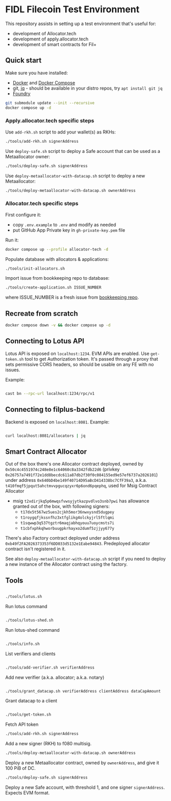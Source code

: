 # FIDL Filecoin Test Environment

This repository assists in setting up a test environment that's useful for:

* development of Allocator.tech
* development of apply.allocator.tech
* development of smart contracts for Fil+

## Quick start

Make sure you have installed:

* [Docker](https://docs.docker.com/engine/install/) and [Docker Compose](https://docs.docker.com/compose/install/)
* git, [jq](https://jqlang.org/) - should be available in your distro repos, try `apt install git jq`
* [Foundry](https://getfoundry.sh/)

```bash
git submodule update --init --recursive
docker compose up -d
```

### Apply.allocator.tech specific steps

Use `add-rkh.sh` script to add your wallet(s) as RKHs:

```bash
./tools/add-rkh.sh signerAddress
```

Use `deploy-safe.sh` script to deploy a Safe account that can be used as a Metaallocator owner:

```bash
./tools/deploy-safe.sh signerAddress
```

Use `deploy-metaallocator-with-datacap.sh` script to deploy a new Metaallocator:

```bash
./tools/deploy-metaallocator-with-datacap.sh ownerAddress
```

### Allocator.tech specific steps

First configure it:

* copy `.env.example` to `.env` and modify as needed
* put GitHub App Private key in `gh-private-key.pem` file

Run it:

```bash
docker compose up --profile allocator-tech -d

```

Populate database with allocators & applications:

```bash
./tools/init-allocators.sh
```

Import issue from bookkeeping repo to database:

```bash
./tools/create-application.sh ISSUE_NUMBER
```

where ISSUE_NUMBER is a fresh issue from [bookkeeping repo](https://github.com/Neti-Test/filplus-bookkeeping-msig-contract/issues).

## Recreate from scratch

```bash
docker compose down -v && docker compose up -d
```

## Connecting to Lotus API

Lotus API is exposed on `localhost:1234`. EVM APIs are enabled. Use `get-token.sh` tool to get Authorization token. It's passed through a proxy that sets permissive CORS headers, so should be usable on any FE with no issues.

Example:

```bash

cast bn --rpc-url localhost:1234/rpc/v1

```

## Connecting to filplus-backend

Backend is exposed on `localhost:8081`. Example:

```bash

curl localhost:8081/allocators | jq

```

## Smart Contract Allocator

Out of the box there's one Allocator contract deployed, owned by `0x50c4c4551974c248e8e1c64060c8a3342fdb22d6` (privkey `0x26757a7491f72e1dd8becdc611a87db2f30f0c084155ed9e57ef6737a2026101`) under address `0x640bD4be149f40714D95aBcD414338bc7CfF39a3`, a.k.a. `t410fmqf5jpqut5ahctmvvpgucqzyxr6p6ond6pqephq`, used for Msig Contract Allocator

* msig `t2xdirjkq5p6mwqsfvwsyjytkazpvdlvo3snb7pwi` has allowance granted out of the box, with following signers:
  * `t17dx5t567wz5ues2cjkh5mor36nwxysnd5dugpey`
  * `t1roygqfjkssnfhz3xtfglikg4olckyjrl5ftlqmi`
  * `t1sqwwp3q537tgztr6maqjabhqyouu7uoycmsts7i`
  * `t1cbfxphkqhworbuugpkrhayxo2dumf5zjjyy677y`

There's also Factory contract deployed under address `0xb49f2FA2026373353f6DD033d5132e1Eabe94843`. Predeployed allocator contract isn't registered in it.

See also `deploy-metaallocator-with-datacap.sh` script if you need to deploy a new instance of the Allocator contract using the factory.

## Tools

```bash

./tools/lotus.sh

```

Run lotus command

```bash

./tools/lotus-shed.sh

```

Run lotus-shed command

```bash

./tools/info.sh

```

List verifiers and clients

```bash

./tools/add-verifier.sh verifierAddress

```

Add new verifier (a.k.a. allocator; a.k.a. notary)

```bash

./tools/grant_datacap.sh verifierAddress clientAddress dataCapAmount

```

Grant datacap to a client

```bash

./tools/get-token.sh

```

Fetch API token

```bash
./tools/add-rkh.sh signerAddress
```

Add a new signer (RKH) to f080 multisig.

```bash
./tools/deploy-metaallocator-with-datacap.sh ownerAddress
```

Deploy a new Metaallocator contract, owned by `ownerAddress`, and give it 100 PiB of DC.

```bash
./tools/deploy-safe.sh signerAddress
```

Deploy a new Safe account, with threshold 1, and one signer `signerAddress`. Expects EVM format.

